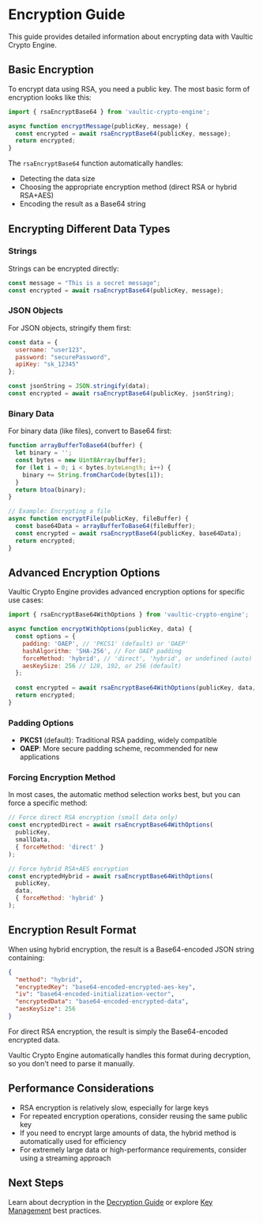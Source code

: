 # Encryption Guide

This guide provides detailed information about encrypting data with Vaultic Crypto Engine.

## Basic Encryption

To encrypt data using RSA, you need a public key. The most basic form of encryption looks like this:

```javascript
import { rsaEncryptBase64 } from 'vaultic-crypto-engine';

async function encryptMessage(publicKey, message) {
  const encrypted = await rsaEncryptBase64(publicKey, message);
  return encrypted;
}
```

The `rsaEncryptBase64` function automatically handles:
- Detecting the data size
- Choosing the appropriate encryption method (direct RSA or hybrid RSA+AES)
- Encoding the result as a Base64 string

## Encrypting Different Data Types

### Strings

Strings can be encrypted directly:

```javascript
const message = "This is a secret message";
const encrypted = await rsaEncryptBase64(publicKey, message);
```

### JSON Objects

For JSON objects, stringify them first:

```javascript
const data = {
  username: "user123",
  password: "securePassword",
  apiKey: "sk_12345"
};

const jsonString = JSON.stringify(data);
const encrypted = await rsaEncryptBase64(publicKey, jsonString);
```

### Binary Data

For binary data (like files), convert to Base64 first:

```javascript
function arrayBufferToBase64(buffer) {
  let binary = '';
  const bytes = new Uint8Array(buffer);
  for (let i = 0; i < bytes.byteLength; i++) {
    binary += String.fromCharCode(bytes[i]);
  }
  return btoa(binary);
}

// Example: Encrypting a file
async function encryptFile(publicKey, fileBuffer) {
  const base64Data = arrayBufferToBase64(fileBuffer);
  const encrypted = await rsaEncryptBase64(publicKey, base64Data);
  return encrypted;
}
```

## Advanced Encryption Options

Vaultic Crypto Engine provides advanced encryption options for specific use cases:

```javascript
import { rsaEncryptBase64WithOptions } from 'vaultic-crypto-engine';

async function encryptWithOptions(publicKey, data) {
  const options = {
    padding: 'OAEP', // 'PKCS1' (default) or 'OAEP'
    hashAlgorithm: 'SHA-256', // For OAEP padding
    forceMethod: 'hybrid', // 'direct', 'hybrid', or undefined (auto)
    aesKeySize: 256 // 128, 192, or 256 (default)
  };
  
  const encrypted = await rsaEncryptBase64WithOptions(publicKey, data, options);
  return encrypted;
}
```

### Padding Options

- **PKCS1** (default): Traditional RSA padding, widely compatible
- **OAEP**: More secure padding scheme, recommended for new applications

### Forcing Encryption Method

In most cases, the automatic method selection works best, but you can force a specific method:

```javascript
// Force direct RSA encryption (small data only)
const encryptedDirect = await rsaEncryptBase64WithOptions(
  publicKey, 
  smallData, 
  { forceMethod: 'direct' }
);

// Force hybrid RSA+AES encryption
const encryptedHybrid = await rsaEncryptBase64WithOptions(
  publicKey, 
  data, 
  { forceMethod: 'hybrid' }
);
```

## Encryption Result Format

When using hybrid encryption, the result is a Base64-encoded JSON string containing:

```json
{
  "method": "hybrid",
  "encryptedKey": "base64-encoded-encrypted-aes-key",
  "iv": "base64-encoded-initialization-vector",
  "encryptedData": "base64-encoded-encrypted-data",
  "aesKeySize": 256
}
```

For direct RSA encryption, the result is simply the Base64-encoded encrypted data.

Vaultic Crypto Engine automatically handles this format during decryption, so you don't need to parse it manually.

## Performance Considerations

- RSA encryption is relatively slow, especially for large keys
- For repeated encryption operations, consider reusing the same public key
- If you need to encrypt large amounts of data, the hybrid method is automatically used for efficiency
- For extremely large data or high-performance requirements, consider using a streaming approach

## Next Steps

Learn about decryption in the [Decryption Guide](decryption) or explore [Key Management](key-management) best practices. 